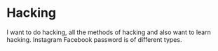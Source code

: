 # Hacking
 I want to do hacking, all the methods of hacking and also want to learn hacking. Instagram Facebook password is of different types.
